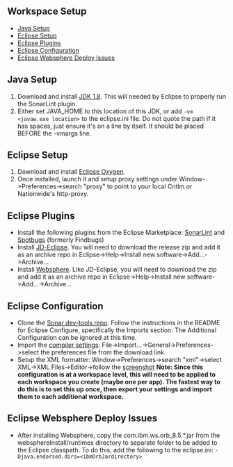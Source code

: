 ## Workspace Setup
- [Java Setup](#JavaSetup)
- [Eclipse Setup](#EclipseSetup)
- [Eclipse Plugins](#EclipsePlugins)
- [Eclipse Configuration](#EclipseConfiguration)
- [Eclipse Websphere Deploy Issues](#EclipseWebsphereDeployIssues)

<a name="JavaSetup"></a>Java Setup
----------
1. Download and install [JDK 1.8](http://www.oracle.com/technetwork/java/javase/downloads/jdk8-downloads-2133151.html). This will needed by Eclipse to properly run the SonarLint plugin.
2. Either set JAVA_HOME to this location of this JDK, or add ```-vm <javaw.exe location>``` to the eclipse.ini file. Do not quote the path if it has spaces, just ensure it's on a line by itself. It should be placed BEFORE the -vmargs line.

<a name="EclipseSetup"></a>Eclipse Setup
-------------
1. Download and install [Eclipse Oxygen](https://www.eclipse.org/downloads/download.php?file=/technology/epp/downloads/release/oxygen/3a/eclipse-java-oxygen-3a-win32-x86_64.zip). 
2. Once installed, launch it and setup proxy settings under Window->Preferences->search "proxy" to point to your local Cntlm or Nationwide's http-proxy.

<a name="EclipsePlugins"></a>Eclipse Plugins
---------------
- Install the following plugins from the Eclipse Marketplace: [SonarLint](https://marketplace.eclipse.org/content/sonarlint) and [Spotbugs](https://marketplace.eclipse.org/content/spotbugs-eclipse-plugin) (formerly Findbugs) 
- Install [JD-Eclipse](http://jd.benow.ca/). You will need to download the release zip and add it as an archive repo in Eclipse->Help->Install new software->Add...->Archive...
- Install [Websphere](https://developer.ibm.com/wasdev/downloads/#asset/tools-IBM_Liberty_Developer_Tools_for_Eclipse_Oxygen). Like JD-Eclipse, you will need to download the zip and add it as an archive repo in Eclipse->Help->Install new software->Add...->Archive...

<a name="EclipseConfiguration"></a>Eclipse Configuration
---------------------
- Clone the [Sonar dev-tools repo](https://github.com/SonarSource/sonar-developer-toolset). Follow the instructions in the README for Eclipse Configure, specifically the Imports section. The Additional Configuration can be ignored at this time.
- Import the [compiler settings](https://github.nwie.net/Nationwide/EDS-Apps/blob/master/workspace-setup/eclipseWarnings.epf): File->Import...->General->Preferences->select the preferences file from the download link.
- Setup the XML formatter: Window->Preferences->search "xml"->select XML->XML Files->Editor->follow the [screenshot](https://github.nwie.net/Nationwide/EDS-Apps/blob/master/workspace-setup/eclipseXmlSettings.png)
**Note: Since this configuration is at a workspace level, this will need to be applied to each workspace you create (maybe one  per app). The fastest way to do this is to set this up once, then export your settings and import them to each additional workspace.**

<a name="EclipseWebsphereDeployIssues"></a>Eclipse Websphere Deploy Issues
-------------------------------
- After installing Websphere, copy the com.ibm.ws.orb_8.5.*.jar from the websphereInstall/runtimes directory to separate folder to be added to the Eclipse classpath. To do this, add the following to the eclipse.ini: ```-Djava.endorsed.dirs=<ibmOrbJardirectory>```